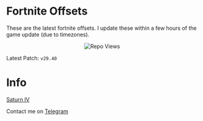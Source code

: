 # Fortnite Offsets

These are the latest fortnite offsets. I update these within a few hours of the game update (due to timezones).

<p align="center"> <img src="https://komarev.com/ghpvc/?username=p-niggerfart&label=Repo%20views&color=0e75b6&style=flat" alt="Repo Views" /> </p>

Latest Patch: ``v29.40``

# Info

[Saturn IV](https://discord.gg/saturniv)

Contact me on [Telegram](https://t.me/payson1337)
